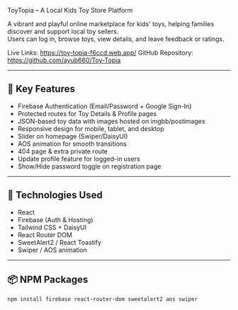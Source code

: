 ToyTopia – A Local Kids Toy Store Platform

A vibrant and playful online marketplace for kids' toys, helping families discover and support local toy sellers.  
Users can log in, browse toys, view details, and leave feedback or ratings.




Live Links: https://toy-topia-f6ccd.web.app/
GitHub Repository: https://github.com/ayub660/Toy-Topia

---

## 🌟 Key Features
- Firebase Authentication (Email/Password + Google Sign-In)  
- Protected routes for Toy Details & Profile pages  
- JSON-based toy data with images hosted on imgbb/postimages  
- Responsive design for mobile, tablet, and desktop  
- Slider on homepage (Swiper/DaisyUI)  
- AOS animation for smooth transitions  
- 404 page & extra private route  
- Update profile feature for logged-in users  
- Show/Hide password toggle on registration page  

---

## 🧰 Technologies Used
- React  
- Firebase (Auth & Hosting)  
- Tailwind CSS + DaisyUI  
- React Router DOM  
- SweetAlert2 / React Toastify  
- Swiper / AOS animation  

---

## 📦 NPM Packages
```bash
npm install firebase react-router-dom sweetalert2 aos swiper
